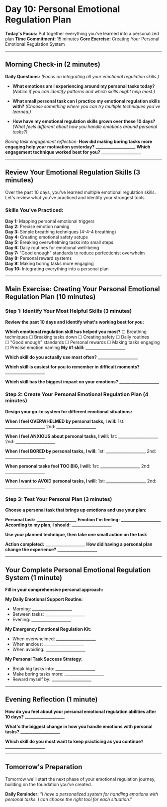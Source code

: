 # Day 10: Personal Emotional Regulation Plan

**Today's Focus:** Put together everything you've learned into a personalized plan
**Time Commitment:** 15 minutes
**Core Exercise:** Creating Your Personal Emotional Regulation System

---

## Morning Check-in (2 minutes)

**Daily Questions:** *(Focus on integrating all your emotional regulation skills.)*

- **What emotions am I experiencing around my personal tasks today?**
  *(Notice if you can identify patterns and which skills might help most.)*

- **What small personal task can I practice my emotional regulation skills with?**
  *(Choose something where you can try multiple techniques you've learned.)*

- **How have my emotional regulation skills grown over these 10 days?**
  *(What feels different about how you handle emotions around personal tasks?)*

*Boring task engagement reflection:*
**How did making boring tasks more engaging help your motivation yesterday?** ____________________
**Which engagement technique worked best for you?** ____________________

---

## Review Your Emotional Regulation Skills (3 minutes)

Over the past 10 days, you've learned multiple emotional regulation skills. Let's review what you've practiced and identify your strongest tools.

### Skills You've Practiced:

**Day 1:** Mapping personal emotional triggers  
**Day 2:** Precise emotion naming  
**Day 3:** Simple breathing techniques (4-4-4 breathing)  
**Day 4:** Creating emotional safety setups  
**Day 5:** Breaking overwhelming tasks into small steps  
**Day 6:** Daily routines for emotional well-being  
**Day 7:** "Good enough" standards to reduce perfectionist overwhelm  
**Day 8:** Personal reward systems  
**Day 9:** Making boring tasks more engaging  
**Day 10:** Integrating everything into a personal plan

---

## Main Exercise: Creating Your Personal Emotional Regulation Plan (10 minutes)

### Step 1: Identify Your Most Helpful Skills (3 minutes)

**Review the past 10 days and identify what's working best for you:**

**Which emotional regulation skill has helped you most?**
☐ Breathing techniques ☐ Breaking tasks down ☐ Creating safety ☐ Daily routines  
☐ "Good enough" standards ☐ Personal rewards ☐ Making tasks engaging ☐ Precise emotion naming
**My #1 skill:** ____________________

**Which skill do you actually use most often?** ____________________

**Which skill is easiest for you to remember in difficult moments?** ____________________

**Which skill has the biggest impact on your emotions?** ____________________

### Step 2: Create Your Personal Emotional Regulation Plan (4 minutes)

**Design your go-to system for different emotional situations:**

**When I feel OVERWHELMED by personal tasks, I will:**
1st: ____________________
2nd: ____________________

**When I feel ANXIOUS about personal tasks, I will:**
1st: ____________________
2nd: ____________________

**When I feel BORED by personal tasks, I will:**
1st: ____________________
2nd: ____________________

**When personal tasks feel TOO BIG, I will:**
1st: ____________________
2nd: ____________________

**When I want to AVOID personal tasks, I will:**
1st: ____________________
2nd: ____________________

### Step 3: Test Your Personal Plan (3 minutes)

**Choose a personal task that brings up emotions and use your plan:**

**Personal task:** ____________________
**Emotion I'm feeling:** ____________________
**According to my plan, I should:** ____________________

**Use your planned technique, then take one small action on the task**

**Action completed:** ____________________
**How did having a personal plan change the experience?** ____________________

---

## Your Complete Personal Emotional Regulation System (1 minute)

**Fill in your comprehensive personal approach:**

**My Daily Emotional Support Routine:**
- Morning: ____________________
- Between tasks: ____________________
- Evening: ____________________

**My Emergency Emotional Regulation Kit:**
- When overwhelmed: ____________________
- When anxious: ____________________
- When avoiding: ____________________

**My Personal Task Success Strategy:**
- Break big tasks into: ____________________
- Make boring tasks more: ____________________
- Reward myself by: ____________________

---

## Evening Reflection (1 minute)

**How do you feel about your personal emotional regulation abilities after 10 days?** ____________________

**What's the biggest change in how you handle emotions with personal tasks?** ____________________

**Which skill do you most want to keep practicing as you continue?** ____________________

---

## Tomorrow's Preparation
Tomorrow we'll start the next phase of your emotional regulation journey, building on the foundation you've created.

**Daily Reminder:**
*"I have a personalized system for handling emotions with personal tasks. I can choose the right tool for each situation."*